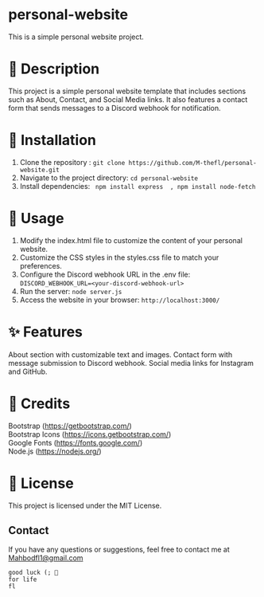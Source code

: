 # personal-website
This is a simple personal website project.

# 🌟 Description
This project is a simple personal website template that includes sections such as About, Contact, and Social Media links. It also features a contact form that sends messages to a Discord webhook for notification.

# 🚀 Installation
  1. Clone the repository :   `git clone https://github.com/M-thefl/personal-website.git`
  2. Navigate to the project directory: `cd personal-website`
  3. Install dependencies: ` npm install express  , npm install node-fetch`

# 🎨 Usage


 1. Modify the index.html file to customize the content of your personal website.
 2. Customize the CSS styles in the styles.css file to match your preferences.
 3. Configure the Discord webhook URL in the .env file: ``DISCORD_WEBHOOK_URL=<your-discord-webhook-url>``
 4. Run the server: `node server.js`
 5. Access the website in your browser: `http://localhost:3000/`


# ✨ Features
About section with customizable text and images.
Contact form with message submission to Discord webhook.
Social media links for Instagram and GitHub.



# 📜 Credits
Bootstrap (https://getbootstrap.com/)  <br />
Bootstrap Icons (https://icons.getbootstrap.com/)<br />
Google Fonts (https://fonts.google.com/)<br />
Node.js (https://nodejs.org/)



# 📄 License
This project is licensed under the MIT License.

## Contact
If you have any questions or suggestions, feel free to contact me at Mahbodfl1@gmail.com

``good luck (; 🌙``<br />
``for life``<br />
``fl``


